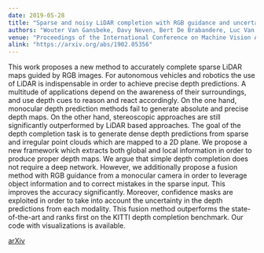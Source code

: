 ```yaml
---
date: 2019-05-28
title: "Sparse and noisy LiDAR completion with RGB guidance and uncertainty"
authors: "Wouter Van Gansbeke, Davy Neven, Bert De Brabandere, Luc Van Gool"
venue: "Proceedings of the International Conference on Machine Vision Applications"
alink: "https://arxiv.org/abs/1902.05356"
---
```


This work proposes a new method to accurately complete sparse LiDAR maps guided by RGB images. For autonomous vehicles and robotics the use of LiDAR is indispensable in order to achieve precise depth predictions. A multitude of applications depend on the awareness of their surroundings, and use depth cues to reason and react accordingly. On the one hand, monocular depth prediction methods fail to generate absolute and precise depth maps. On the other hand, stereoscopic approaches are still significantly outperformed by LiDAR based approaches. The goal of the depth completion task is to generate dense depth predictions from sparse and irregular point clouds which are mapped to a 2D plane. We propose a new framework which extracts both global and local information in order to produce proper depth maps. We argue that simple depth completion does not require a deep network. However, we additionally propose a fusion method with RGB guidance from a monocular camera in order to leverage object information and to correct mistakes in the sparse input. This improves the accuracy significantly. Moreover, confidence masks are exploited in order to take into account the uncertainty in the depth predictions from each modality. This fusion method outperforms the state-of-the-art and ranks first on the KITTI depth completion benchmark. Our code with visualizations is available.

[arXiv](https://arxiv.org/abs/1902.05356)